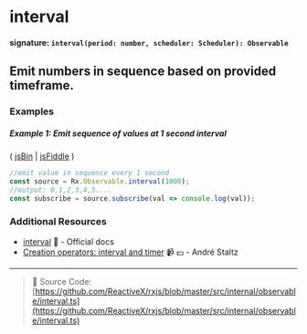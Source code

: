 # interval

#### signature: `interval(period: number, scheduler: Scheduler): Observable`

## Emit numbers in sequence based on provided timeframe.

### Examples

##### Example 1: Emit sequence of values at 1 second interval

( [jsBin](http://jsbin.com/vigohomabo/1/edit?js,console) |
[jsFiddle](https://jsfiddle.net/btroncone/x3mrwzr0/) )

```js
//emit value in sequence every 1 second
const source = Rx.Observable.interval(1000);
//output: 0,1,2,3,4,5....
const subscribe = source.subscribe(val => console.log(val));
```

### Additional Resources

* [interval](http://reactivex.io/rxjs/class/es6/Observable.js~Observable.html#static-method-interval)
  :newspaper: - Official docs
* [Creation operators: interval and timer](https://egghead.io/lessons/rxjs-creation-operators-interval-and-timer?course=rxjs-beyond-the-basics-creating-observables-from-scratch)
  :video_camera: :dollar: - André Staltz

---

> :file_folder: Source Code:
> [https://github.com/ReactiveX/rxjs/blob/master/src/internal/observable/interval.ts](https://github.com/ReactiveX/rxjs/blob/master/src/internal/observable/interval.ts)
